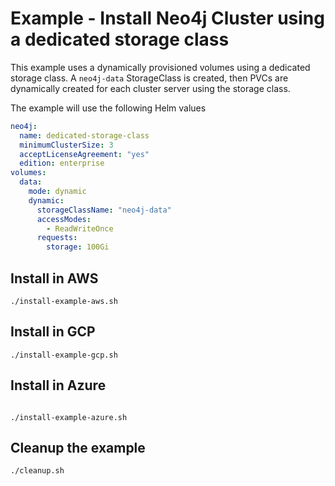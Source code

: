 # Example - Install Neo4j Cluster using a dedicated storage class

This example uses a dynamically provisioned volumes using a dedicated storage class. 
A `neo4j-data` StorageClass is created, then PVCs are dynamically created for each cluster server using the storage class.

The example will use the following Helm values
```yaml
neo4j:
  name: dedicated-storage-class
  minimumClusterSize: 3
  acceptLicenseAgreement: "yes"
  edition: enterprise
volumes:
  data:
    mode: dynamic
    dynamic:
      storageClassName: "neo4j-data"
      accessModes:
        - ReadWriteOnce
      requests:
        storage: 100Gi
```

## Install in AWS
```shell
./install-example-aws.sh
```

## Install in GCP
```shell
./install-example-gcp.sh
```

## Install in Azure
```shell

./install-example-azure.sh
```

## Cleanup the example
```shell
./cleanup.sh
```
